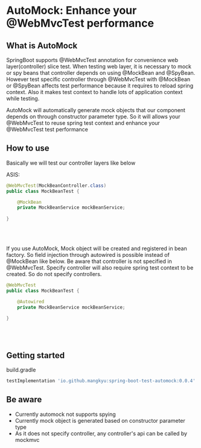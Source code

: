 # AutoMock: Enhance your @WebMvcTest performance

## What is AutoMock
SpringBoot supports @WebMvcTest annotation for convenience web layer(controller) slice test. When testing web layer, it is necessary to mock or spy beans that controller depends on using @MockBean and @SpyBean.
However test specific controller through @WebMvcTest with @MockBean or @SpyBean affects test performance because it requires to reload spring context. Also it makes test context to handle lots of application context while testing. 
<br/>

AutoMock will automatically generate mock objects that our component depends on through constructor parameter type. So it will allows your @WebMvcTest to reuse spring test context and enhance your @WebMvcTest test performance
<br/>

## How to use
Basically we will test our controller layers like below

ASIS: 
```java
@WebMvcTest(MockBeanController.class)
public class MockBeanTest {

    @MockBean
    private MockBeanService mockBeanService;
    
}
```

<br/>
<br/>

If you use AutoMock, Mock object will be created and registered in bean factory. So field injection through autowired is possible instead of @MockBean like below.
Be aware that controller is not specified in @WebMvcTest. Specify controller will also require spring test context to be created. So do not specify controllers. 

```java
@WebMvcTest
public class MockBeanTest {

    @Autowired
    private MockBeanService mockBeanService;
    
}
```


<br/>
<br/>


## Getting started
build.gradle
```gradle
testImplementation 'io.github.mangkyu:spring-boot-test-automock:0.0.4'
```

## Be aware
- Currently automock not supports spying
- Currently mock object is generated based on constructor parameter type
- As it does not specify controller, any controller's api can be called by mockmvc

